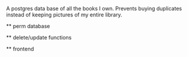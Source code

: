 A postgres data base of all the books I own. Prevents buying duplicates instead of keeping pictures of my entire library.

** perm database

** delete/update functions

** frontend 

